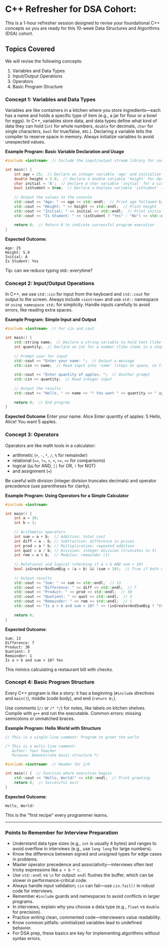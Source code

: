 # C++ Refresher for DSA Cohort:

This is a 1-hour refresher session designed to revise your foundational C++ concepts so you are ready for this 10-week Data Structures and Algorithms (DSA) cohort. 

## Topics Covered
We will revise the following concepts:  
1. Variables and Data Types  
2. Input/Output Operations  
3. Operators  
4. Basic Program Structure  

### Concept 1: Variables and Data Types
Variables are like containers in a kitchen where you store ingredients—each has a name and holds a specific type of item (e.g., a jar for flour or a bowl for eggs). In C++, variables store data, and data types define what kind of data they can hold (`int` for whole numbers, `double` for decimals, `char` for single characters, `bool` for true/false, etc.). Declaring a variable tells the compiler to reserve space in memory. Always initialize variables to avoid unexpected values.

**Example Program: Basic Variable Declaration and Usage**
```cpp
#include <iostream>  // Include the input/output stream library for cout and cin

int main() {
    int age = 25;  // Declare an integer variable 'age' and initialize it to 25 (whole number, like a person's age)
    double height = 5.9;  // Declare a double variable 'height' for decimal values (like height in feet)
    char initial = 'A';  // Declare a char variable 'initial' for a single character (like first letter of a name)
    bool isStudent = true;  // Declare a boolean variable 'isStudent' (true or false, like yes/no for student status)
    
    // Output the values to the console
    std::cout << "Age: " << age << std::endl;  // Print age followed by a newline
    std::cout << "Height: " << height << std::endl;  // Print height
    std::cout << "Initial: " << initial << std::endl;  // Print initial
    std::cout << "Is Student: " << (isStudent ? "Yes" : "No") << std::endl;  // Print yes/no based on bool value
    
    return 0;  // Return 0 to indicate successful program execution
}
```
**Expected Outcome**:  
```
Age: 25
Height: 5.9
Initial: A
Is Student: Yes
```
Tip: can we reduce typing std:: everytime?

### Concept 2: Input/Output Operations
In C++, we use `std::cin` for input from the keyboard and `std::cout` for output to the screen. Always include `<iostream>` and use `std::` namespace or `using namespace std;` for simplicity. Handle inputs carefully to avoid errors, like reading extra spaces.

**Example Program: Simple Input and Output**
```cpp
#include <iostream>  // For cin and cout

int main() {
    std::string name;  // Declare a string variable to hold text (like a full name)
    int quantity;  // Declare an int for a number (like items in a shopping cart)
    
    // Prompt user for input
    std::cout << "Enter your name: ";  // Output a message
    std::cin >> name;  // Read input into 'name' (stops at space, so first name only)
    
    std::cout << "Enter quantity of apples: ";  // Another prompt
    std::cin >> quantity;  // Read integer input
    
    // Output the results
    std::cout << "Hello, " << name << "! You want " << quantity << " apples." << std::endl;  // Combine and print
    
    return 0;  // End program
}
```
**Expected Outcome**
Enter your name: Alice
Enter quantity of apples: 5
Hello, Alice! You want 5 apples.

### Concept 3: Operators
Operators are like math tools in a calculator: 
- arithmetic (`+`, `-`, `*`, `/`, `%` for remainder) 
- relational (`==`, `!=`, `>`, `<`, `>=`, `<=` for comparisons)
- logical (`&&` for AND, `||` for OR, `!` for NOT) 
- and assignment (`=`) 

Be careful with division (integer division truncates decimals) and operator precedence (use parentheses for clarity).

**Example Program: Using Operators for a Simple Calculator**
```cpp
#include <iostream>

int main() {
    int a = 10;
    int b = 3;
    
    // Arithmetic operators
    int sum = a + b;  // Addition: total cost
    int diff = a - b; // Subtraction: difference in prices
    int prod = a * b; // Multiplication: repeated addition
    int quot = a / b; // Division: integer division (truncates to 3)
    int rem = a % b;  // Modulus: remainder (1)
    
    // Relational and logical (checking if a > b AND sum > 10)
    bool isGreaterAndSumBig = (a > b) && (sum > 10);  // True if both conditions hold
    
    // Output results
    std::cout << "Sum: " << sum << std::endl;  // 13
    std::cout << "Difference: " << diff << std::endl;  // 7
    std::cout << "Product: " << prod << std::endl;  // 30
    std::cout << "Quotient: " << quot << std::endl;  // 3
    std::cout << "Remainder: " << rem << std::endl;  // 1
    std::cout << "Is a > b and sum > 10? " << (isGreaterAndSumBig ? "Yes" : "No") << std::endl;  // Yes
    
    return 0;
}
```
**Expected Outcome**:  
```
Sum: 13
Difference: 7
Product: 30
Quotient: 3
Remainder: 1
Is a > b and sum > 10? Yes
```
This mimics calculating a restaurant bill with checks.

### Concept 4: Basic Program Structure
Every C++ program is like a story: it has a beginning (`#include` directives and `main()`), middle (code body), and end (`return 0;`). 

Use comments (`//` or `/* */`) for notes, like labels on kitchen shelves. Compile with `g++` and run the executable. Common errors: missing semicolons or unmatched braces.

**Example Program: Hello World with Structure**
```cpp
// This is a single-line comment: Program to greet the world

/* This is a multi-line comment:
   Author: Your Teacher
   Purpose: Demonstrate basic structure */

#include <iostream>  // Header for I/O

int main() {  // Function where execution begins
    std::cout << "Hello, World!" << std::endl;  // Print greeting
    return 0;  // Successful exit
}
```
**Expected Outcome**:  
```
Hello, World!
```
This is the "first recipe" every programmer learns.

---

### Points to Remember for Interview Preparation
- Understand data type sizes (e.g., `int` is usually 4 bytes) and ranges to avoid overflow in interviews (e.g., use `long long` for large numbers).  
- Know the difference between signed and unsigned types for edge cases in problems.  
- Master operator precedence and associativity—interviews often test tricky expressions like `a + b * c`.  
- Use `std::endl` vs `\n` for output: `endl` flushes the buffer, which can be slower in performance-critical code.  
- Always handle input validation; `cin` can fail—use `cin.fail()` in robust code for interviews.  
- Remember `#include` guards and namespaces to avoid conflicts in larger programs.  
- In interviews, explain why you choose a data type (e.g., `float` vs `double` for precision).  
- Practice writing clean, commented code—interviewers value readability.  
- Know common pitfalls: uninitialized variables lead to undefined behavior.  
- For DSA prep, these basics are key for implementing algorithms without syntax errors.